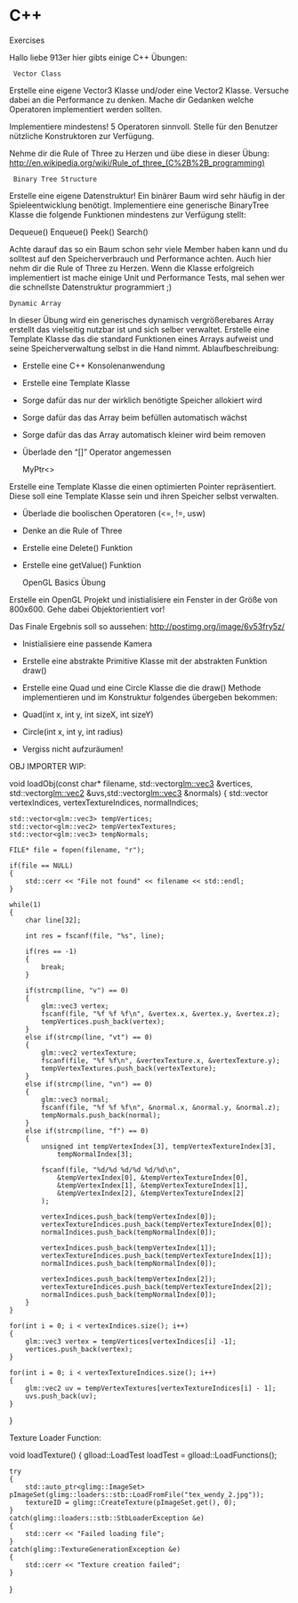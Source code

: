 C++
===

Exercises



Hallo liebe 913er hier gibts einige C++ Übungen:



	 Vector Class

Erstelle eine eigene Vector3 Klasse und/oder eine Vector2 Klasse. Versuche dabei an die Performance zu denken.
Mache dir Gedanken welche Operatoren implementiert werden sollten.

Implementiere mindestens! 5 Operatoren sinnvoll.
Stelle für den Benutzer nützliche Konstruktoren zur Verfügung.

Nehme dir die Rule of Three zu Herzen und übe diese in dieser Übung:
http://en.wikipedia.org/wiki/Rule_of_three_(C%2B%2B_programming)



	 Binary Tree Structure

Erstelle eine eigene Datenstruktur! Ein binärer Baum wird sehr häufig in der Spieleentwicklung benötigt.
Implementiere eine generische BinaryTree Klasse die folgende Funktionen mindestens zur Verfügung stellt:

Dequeue()
Enqueue()
Peek()
Search()

Achte darauf das so ein Baum schon sehr viele Member haben kann und du solltest auf den Speicherverbrauch und Performance achten. 
Auch hier nehm dir die Rule of Three zu Herzen.
Wenn die Klasse erfolgreich implementiert ist mache einige Unit und Performance Tests, mal sehen wer die schnellste Datenstruktur programmiert ;)



	Dynamic Array

In dieser Übung wird ein generisches dynamisch vergrößerebares Array erstellt das vielseitig nutzbar ist und sich selber verwaltet.
Erstelle eine Template Klasse das die standard Funktionen eines Arrays aufweist und seine Speicherverwaltung selbst in die Hand nimmt.
Ablaufbeschreibung:
- Erstelle eine C++ Konsolenanwendung
- Erstelle eine Template Klasse
- Sorge dafür das nur der wirklich benötigte Speicher allokiert wird
- Sorge dafür das das Array beim befüllen automatisch wächst
- Sorge dafür das das Array automatisch kleiner wird beim removen
- Überlade den “[]” Operator angemessen



	MyPtr<>
	
Erstelle eine Template Klasse die einen optimierten Pointer repräsentiert. Diese soll eine Template Klasse sein und ihren Speicher selbst verwalten. 
- Überlade die boolischen Operatoren (<=, !=, usw)
- Denke an die Rule of Three
- Erstelle eine Delete() Funktion
- Erstelle eine getValue() Funktion






	OpenGL Basics Übung

Erstelle ein OpenGL Projekt und inistialisiere ein Fenster in der Größe von 800x600. Gehe dabei Objektorientiert vor!

Das Finale Ergebnis soll so aussehen:  http://postimg.org/image/6v53fry5z/

- Inistialisiere eine passende Kamera
- Erstelle eine abstrakte Primitive Klasse mit der abstrakten Funktion draw()
- Erstelle eine Quad und eine Circle Klasse die die draw() Methode implementieren und im Konstruktur folgendes übergeben bekommen:
- Quad(int x, int y, int sizeX, int sizeY)
- Circle(int x, int y, int radius)

- Vergiss nicht aufzuräumen!


	




OBJ IMPORTER WIP:


void loadObj(const char* filename,  std::vector<glm::vec3> &vertices, std::vector<glm::vec2> &uvs,std::vector<glm::vec3> &normals)
	{
	std::vector<unsigned int> vertexIndices, vertexTextureIndices, normalIndices;

	std::vector<glm::vec3> tempVertices;
	std::vector<glm::vec2> tempVertexTextures;
	std::vector<glm::vec3> tempNormals;

	FILE* file = fopen(filename, "r");

	if(file == NULL) 
	{
		std::cerr << "File not found" << filename << std::endl;
	}

	while(1) 
	{
		char line[32];

		int res = fscanf(file, "%s", line);

		if(res == -1) 
		{
			break;
		}

		if(strcmp(line, "v") == 0) 
		{
			glm::vec3 vertex;
			fscanf(file, "%f %f %f\n", &vertex.x, &vertex.y, &vertex.z);
			tempVertices.push_back(vertex);
		}
		else if(strcmp(line, "vt") == 0) 
		{
			glm::vec2 vertexTexture;
			fscanf(file, "%f %f\n", &vertexTexture.x, &vertexTexture.y);
			tempVertexTextures.push_back(vertexTexture);
		}
		else if(strcmp(line, "vn") == 0) 
		{
			glm::vec3 normal;
			fscanf(file, "%f %f %f\n", &normal.x, &normal.y, &normal.z);
			tempNormals.push_back(normal);
		}
		else if(strcmp(line, "f") == 0) 
		{
			unsigned int tempVertexIndex[3], tempVertexTextureIndex[3],
				tempNormalIndex[3];

			fscanf(file, "%d/%d %d/%d %d/%d\n", 
				&tempVertexIndex[0], &tempVertexTextureIndex[0],
				&tempVertexIndex[1], &tempVertexTextureIndex[1],
				&tempVertexIndex[2], &tempVertexTextureIndex[2]
			);

			vertexIndices.push_back(tempVertexIndex[0]);
			vertexTextureIndices.push_back(tempVertexTextureIndex[0]);
			normalIndices.push_back(tempNormalIndex[0]);

			vertexIndices.push_back(tempVertexIndex[1]);
			vertexTextureIndices.push_back(tempVertexTextureIndex[1]);
			normalIndices.push_back(tempNormalIndex[0]);

			vertexIndices.push_back(tempVertexIndex[2]);
			vertexTextureIndices.push_back(tempVertexTextureIndex[2]);
			normalIndices.push_back(tempNormalIndex[0]);
		}
	}

	for(int i = 0; i < vertexIndices.size(); i++) 
	{
		glm::vec3 vertex = tempVertices[vertexIndices[i] -1];
		vertices.push_back(vertex);
	}

	for(int i = 0; i < vertexTextureIndices.size(); i++) 
	{
		glm::vec2 uv = tempVertexTextures[vertexTextureIndices[i] - 1];
		uvs.push_back(uv);
	}
}



Texture Loader Function:


void loadTexture()
{
	glload::LoadTest loadTest = glload::LoadFunctions();

	try
	{
		std::auto_ptr<glimg::ImageSet> pImageSet(glimg::loaders::stb::LoadFromFile("tex_wendy_2.jpg"));
		textureID = glimg::CreateTexture(pImageSet.get(), 0);
	}
	catch(glimg::loaders::stb::StbLoaderException &e)
	{
		std::cerr << "Failed loading file";
	}
	catch(glimg::TextureGenerationException &e)
	{
		std::cerr << "Texture creation failed";
	}
}
